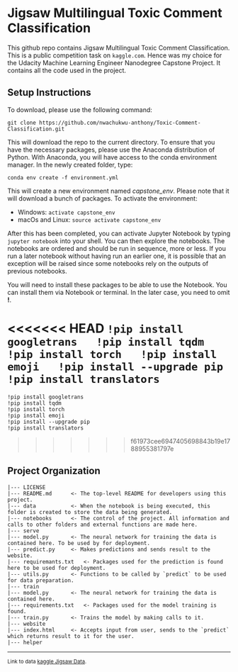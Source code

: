 Jigsaw Multilingual Toxic Comment Classification
==============================

This github repo contains Jigsaw Multilingual Toxic Comment Classification. This is a public competition task on `kaggle.com`. Hence was my choice for the Udacity Machine Learning Engineer Nanodegree Capstone Project. It contains all the code used in the project.

Setup Instructions
-------------
To download, please use the following command:
```
git clone https://github.com/nwachukwu-anthony/Toxic-Comment-Classification.git
```

This will download the repo to the current directory. To ensure that you have the necessary packages, please use the Anaconda distribution of Python. With Anaconda, you will have access to the conda environment manager. In the newly created folder, type:
```
conda env create -f environment.yml
```

This will create a new environment named _capstone_env_. Please note that it will download a bunch of packages. To activate the environment:
*  Windows: ```activate capstone_env```
*  macOs and Linux: ```source activate capstone_env```

After this has been completed, you can activate Jupyter Notebook by typing ```jupyter notebook``` into your shell. You can then explore the notebooks. The notebooks are ordered and should be run in sequence, more or less. If you run a later notebook without having run an earlier one, it is possible that an exception will be raised since some notebooks rely on the outputs of previous notebooks.

You will need to install these packages to be able to use the Notebook. You can install them via Notebook or terminal. In the later case, you need to omit **!**.

<<<<<<< HEAD
`!pip install googletrans  
!pip install tqdm  
!pip install torch  
!pip install emoji  
!pip install --upgrade pip  
!pip install translators`  
=======
`!pip install googletrans`  
`!pip install tqdm`  
`!pip install torch`  
`!pip install emoji`  
`!pip install --upgrade pip`  
`!pip install translators`  
>>>>>>> f61973cee6947405698843b19e1788955381797e


Project Organization
------------

    |--- LICENSE
    |--- README.md		<- The top-level README for developers using this project.
    |--- data			<- When the notebook is being executed, this folder is created to store the data being generated.
    |--- notebooks		<- The control of the project. All information and calls to other folders and external functions are made here.
    |--- serve
	|--- model.py		<- The neural network for training the data is contained here. To be used by for deployment.
	|--- predict.py		<- Makes predictions and sends result to the website.
	|--- requiremants.txt	<- Packages used for the prediction is found here to be used for deployment.
	|--- utils.py		<- Functions to be called by `predict` to be used for data preparation.
    |--- train
	|--- model.py		<- The neural network for training the data is contained here.
	|--- requirements.txt	<- Packages used for the model training is found.
	|--- train.py		<- Trains the model by making calls to it.
    |--- website
	|--- index.html		<- Accepts input from user, sends to the `predict` which returns result to it for the user.
    |--- helper


--------

<p><small>Link to data <a target="_blank" href="https://www.kaggle.com/c/jigsaw-multilingual-toxic-comment-classification/">kaggle Jigsaw Data</a>.</small></p>
